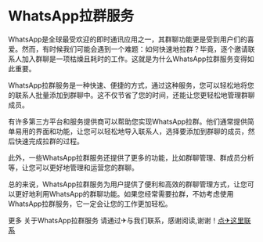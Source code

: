# WhatsApp拉群服务

WhatsApp是全球最受欢迎的即时通讯应用之一，其群聊功能更是受到用户们的喜爱。然而，有时候我们可能会遇到一个难题：如何快速地拉群？毕竟，逐个邀请联系人加入群聊是一项枯燥且耗时的工作。这就是为什么WhatsApp拉群服务变得如此重要。

WhatsApp拉群服务是一种快速、便捷的方式，通过这种服务，您可以轻松地将您的联系人批量添加到群聊中。这不仅节省了您的时间，还能让您更轻松地管理群聊成员。

有许多第三方平台和服务提供商可以帮助您实现WhatsApp拉群。他们通常提供简单易用的界面和功能，让您可以轻松地导入联系人，选择要添加到群聊的成员，然后快速完成拉群的过程。

此外，一些WhatsApp拉群服务还提供了更多的功能，比如群聊管理、群成员分析等，让您可以更好地管理和运营您的群聊。

总的来说，WhatsApp拉群服务为用户提供了便利和高效的群聊管理方式，让您可以更好地利用WhatsApp的群聊功能。如果您经常需要拉群，不妨考虑使用WhatsApp拉群服务，它一定会让您的工作更加轻松。

更多 关于WhatsApp拉群服务 请通过✈与我们联系，感谢阅读,谢谢！[点✈这里联系](https://b.k02.cc)